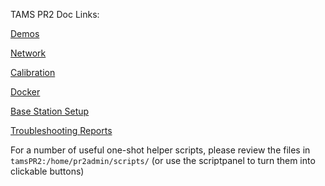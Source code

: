 TAMS PR2 Doc Links:

[Demos](Demos.md)

[Network](Network.md)

[Calibration](calibration.md)

[Docker](Docker.md)

[Base Station Setup](Base_Station_Setup/)

[Troubleshooting Reports](Troubleshooting-Reports/)


For a number of useful one-shot helper scripts, please review the files in `tamsPR2:/home/pr2admin/scripts/` (or use the scriptpanel to turn them into clickable buttons)
